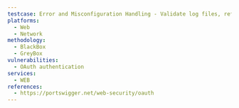 ```yaml
---
testcase: Error and Misconfiguration Handling - Validate log files, referers, and browser network panels do not persist tokens after flow completion. Web (HTTP/HTTPS) service
platforms: 
  - Web
  - Network
methodology: 
  - BlackBox
  - GreyBox
vulnerabilities:
  - OAuth authentication
services:
  - WEB
references:
  - https://portswigger.net/web-security/oauth
---
```

